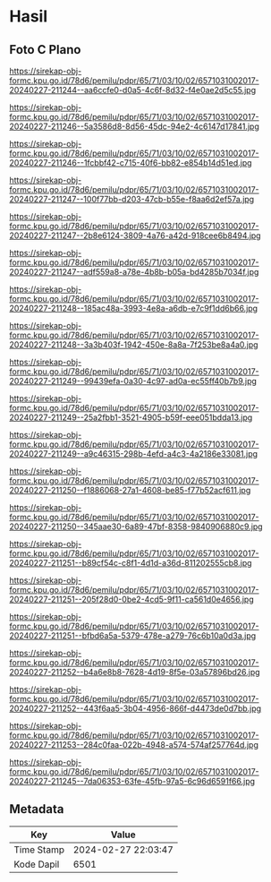 # Hasil

## Foto C Plano

https://sirekap-obj-formc.kpu.go.id/78d6/pemilu/pdpr/65/71/03/10/02/6571031002017-20240227-211244--aa6ccfe0-d0a5-4c6f-8d32-f4e0ae2d5c55.jpg

https://sirekap-obj-formc.kpu.go.id/78d6/pemilu/pdpr/65/71/03/10/02/6571031002017-20240227-211246--5a3586d8-8d56-45dc-94e2-4c6147d17841.jpg

https://sirekap-obj-formc.kpu.go.id/78d6/pemilu/pdpr/65/71/03/10/02/6571031002017-20240227-211246--1fcbbf42-c715-40f6-bb82-e854b14d51ed.jpg

https://sirekap-obj-formc.kpu.go.id/78d6/pemilu/pdpr/65/71/03/10/02/6571031002017-20240227-211247--100f77bb-d203-47cb-b55e-f8aa6d2ef57a.jpg

https://sirekap-obj-formc.kpu.go.id/78d6/pemilu/pdpr/65/71/03/10/02/6571031002017-20240227-211247--2b8e6124-3809-4a76-a42d-918cee6b8494.jpg

https://sirekap-obj-formc.kpu.go.id/78d6/pemilu/pdpr/65/71/03/10/02/6571031002017-20240227-211247--adf559a8-a78e-4b8b-b05a-bd4285b7034f.jpg

https://sirekap-obj-formc.kpu.go.id/78d6/pemilu/pdpr/65/71/03/10/02/6571031002017-20240227-211248--185ac48a-3993-4e8a-a6db-e7c9f1dd6b66.jpg

https://sirekap-obj-formc.kpu.go.id/78d6/pemilu/pdpr/65/71/03/10/02/6571031002017-20240227-211248--3a3b403f-1942-450e-8a8a-7f253be8a4a0.jpg

https://sirekap-obj-formc.kpu.go.id/78d6/pemilu/pdpr/65/71/03/10/02/6571031002017-20240227-211249--99439efa-0a30-4c97-ad0a-ec55ff40b7b9.jpg

https://sirekap-obj-formc.kpu.go.id/78d6/pemilu/pdpr/65/71/03/10/02/6571031002017-20240227-211249--25a2fbb1-3521-4905-b59f-eee051bdda13.jpg

https://sirekap-obj-formc.kpu.go.id/78d6/pemilu/pdpr/65/71/03/10/02/6571031002017-20240227-211249--a9c46315-298b-4efd-a4c3-4a2186e33081.jpg

https://sirekap-obj-formc.kpu.go.id/78d6/pemilu/pdpr/65/71/03/10/02/6571031002017-20240227-211250--f1886068-27a1-4608-be85-f77b52acf611.jpg

https://sirekap-obj-formc.kpu.go.id/78d6/pemilu/pdpr/65/71/03/10/02/6571031002017-20240227-211250--345aae30-6a89-47bf-8358-9840906880c9.jpg

https://sirekap-obj-formc.kpu.go.id/78d6/pemilu/pdpr/65/71/03/10/02/6571031002017-20240227-211251--b89cf54c-c8f1-4d1d-a36d-811202555cb8.jpg

https://sirekap-obj-formc.kpu.go.id/78d6/pemilu/pdpr/65/71/03/10/02/6571031002017-20240227-211251--205f28d0-0be2-4cd5-9f11-ca561d0e4656.jpg

https://sirekap-obj-formc.kpu.go.id/78d6/pemilu/pdpr/65/71/03/10/02/6571031002017-20240227-211251--bfbd6a5a-5379-478e-a279-76c6b10a0d3a.jpg

https://sirekap-obj-formc.kpu.go.id/78d6/pemilu/pdpr/65/71/03/10/02/6571031002017-20240227-211252--b4a6e8b8-7628-4d19-8f5e-03a57896bd26.jpg

https://sirekap-obj-formc.kpu.go.id/78d6/pemilu/pdpr/65/71/03/10/02/6571031002017-20240227-211252--443f6aa5-3b04-4956-866f-d4473de0d7bb.jpg

https://sirekap-obj-formc.kpu.go.id/78d6/pemilu/pdpr/65/71/03/10/02/6571031002017-20240227-211253--284c0faa-022b-4948-a574-574af257764d.jpg

https://sirekap-obj-formc.kpu.go.id/78d6/pemilu/pdpr/65/71/03/10/02/6571031002017-20240227-211245--7da06353-63fe-45fb-97a5-6c96d6591f66.jpg


## Metadata

| Key        | Value               |
| ---------- | ------------------- |
| Time Stamp | 2024-02-27 22:03:47 |
| Kode Dapil | 6501                |



